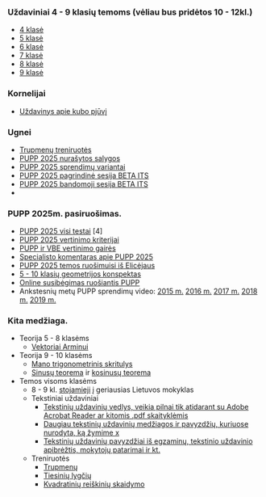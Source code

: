 ### Uždaviniai 4 - 9 klasių temoms (vėliau bus pridėtos 10 - 12kl.)
* [4 klasė](ematematikas/4%20klasė/testai.ipynb)
* [5 klasė](ematematikas/5%20klasė/testai.ipynb)
* [6 klasė](ematematikas/6%20klasė/testai.ipynb)
* [7 klasė](ematematikas/7%20klasė/testai.ipynb)
* [8 klasė](ematematikas/8%20klasė/testai.ipynb)
* [9 klasė](ematematikas/9%20klasė/testai.ipynb)

### Kornelijai
* [Uždavinys apie kubo pjūvį](kornelijai.ipynb)
### Ugnei
* [Trupmenų treniruotės](https://www.geogebra.org/m/xafff9rn)
* [PUPP 2025 nurašytos salygos](PUPP/PUPP_pavyzdžiai/PUPP_2025/PUPP_2025.ipynb)
* [PUPP 2025 sprendimų variantai](PUPP/PUPP_sprendimai/PUPP_2025/PUPP_2025.ipynb)
* [PUPP 2025 pagrindinė sesija BETA ITS](https://beta.etestavimas.lt/tests/view/ad37f8ea4db9/577)
* [PUPP 2025 bandomoji sesija BETA ITS](https://beta.etestavimas.lt/tests/view/bc0e5412490a/569)
* 
### PUPP 2025m. pasiruošimas.
* [PUPP 2025 visi testai](PUPP/Turinys.ipynb) [4]
* [PUPP 2025 vertinimo kriterijai](https://www.nsa.smm.lt/wp-content/uploads/2025/01/PUPP.pdf)
* [PUPP ir VBE vertinimo gairės](https://www.nsa.smsm.lt/2025/05/15/skelbiamos-matematikos-vertinimo-gaires/)
* [Specialisto komentaras apie PUPP 2025](https://www.facebook.com/dai.nius.370/posts/pfbid02WboUP7d4Ld5oKAdZcvP2b7Bi4oNmMeSTTUX3oVg8kf5sdnpJB11sQymymUDjKxGLl)
* [PUPP 2025 temos ruošimuisi iš Elicėjaus](https://mokinys.elicejus.lt/dashboard/1/public-test?toggleTestType=pupp)
* [5 - 10 klasių geometrijos konspektas](https://bit.ly/3CTgl6h)
* [Online susibėgimas ruošiantis PUPP](https://www.youtube.com/watch?v=eBt0-qPAO00)
* Ankstesnių metų PUPP sprendimų video: [2015 m.](https://matematika.lt/pupp/2015/) [2016 m.](https://matematika.lt/pupp/2016/) [2017 m.](https://matematika.lt/pupp/2017/) [2018 m.](https://matematika.lt/pupp/2018/) [2019 m.](https://matematika.lt/pupp/2019/)
  
### Kita medžiaga.
* Teorija 5 - 8 klasėms
  * [Vektoriai Arminui](Vektoriai_8kl.pdf)
* Teorija 9 - 10 klasėms
  * [Mano trigonometrinis skritulys](https://www.geogebra.org/m/ashxxryt)
  * [Sinusų teorema](https://www.geogebra.org/classic/bxggd7yn) ir [kosinusų teorema](https://www.geogebra.org/m/becpkj59)
* Temos visoms klasėms
    * 8 - 9 kl. [stojamieji](https://github.com/loijord/matematikos_pamokos/blob/master/programa/Mantas/stojamieji/turinys.ipynb) į geriausias Lietuvos mokyklas
    * Tekstiniai uždaviniai  
        * [Tekstinių uždavinių vedlys, veikia pilnai tik atidarant su Adobe Acrobat Reader ar kitomis .pdf skaityklėmis](https://github.com/loijord/matematikos_pamokos/blob/master/programa/Martynas/zodinis.pdf)
        * [Daugiau tekstinių uždavinių medžiagos ir pavyzdžių, kuriuose nurodyta, ką žymime x](https://github.com/loijord/matematikos_pamokos/blob/master/programa/Martynas/nezinomieji.pdf)
        * [Tekstinių uždavinių pavyzdžiai iš egzaminų, tekstinio uždavinio apibrėžtis, mokytojų patarimai ir kt.](https://github.com/loijord/matematikos_pamokos/blob/master/programa/Vilius/TU/TU.ipynb)
    * Treniruotės
        * [Trupmenų](https://www.geogebra.org/m/xafff9rn)
        * [Tiesinių lygčių](https://www.geogebra.org/m/pkkcyxab)
        * [Kvadratinių reiškinių skaidymo](https://www.geogebra.org/m/pasan8st)
